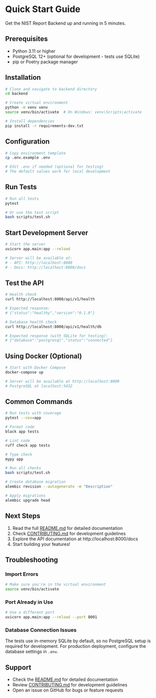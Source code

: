 # Quick Start Guide

Get the NIST Report Backend up and running in 5 minutes.

## Prerequisites

- Python 3.11 or higher
- PostgreSQL 12+ (optional for development - tests use SQLite)
- pip or Poetry package manager

## Installation

```bash
# Clone and navigate to backend directory
cd backend

# Create virtual environment
python -m venv venv
source venv/bin/activate  # On Windows: venv\Scripts\activate

# Install dependencies
pip install -r requirements-dev.txt
```

## Configuration

```bash
# Copy environment template
cp .env.example .env

# Edit .env if needed (optional for testing)
# The default values work for local development
```

## Run Tests

```bash
# Run all tests
pytest

# Or use the test script
bash scripts/test.sh
```

## Start Development Server

```bash
# Start the server
uvicorn app.main:app --reload

# Server will be available at:
# - API: http://localhost:8000
# - Docs: http://localhost:8000/docs
```

## Test the API

```bash
# Health check
curl http://localhost:8000/api/v1/health

# Expected response:
# {"status":"healthy","version":"0.1.0"}

# Database health check
curl http://localhost:8000/api/v1/health/db

# Expected response (with SQLite for testing):
# {"database":"postgresql","status":"connected"}
```

## Using Docker (Optional)

```bash
# Start with Docker Compose
docker-compose up

# Server will be available at http://localhost:8000
# PostgreSQL at localhost:5432
```

## Common Commands

```bash
# Run tests with coverage
pytest --cov=app

# Format code
black app tests

# Lint code
ruff check app tests

# Type check
mypy app

# Run all checks
bash scripts/test.sh

# Create database migration
alembic revision --autogenerate -m "Description"

# Apply migrations
alembic upgrade head
```

## Next Steps

1. Read the full [README.md](README.md) for detailed documentation
2. Check [CONTRIBUTING.md](CONTRIBUTING.md) for development guidelines
3. Explore the API documentation at http://localhost:8000/docs
4. Start building your features!

## Troubleshooting

### Import Errors
```bash
# Make sure you're in the virtual environment
source venv/bin/activate
```

### Port Already in Use
```bash
# Use a different port
uvicorn app.main:app --reload --port 8001
```

### Database Connection Issues
The tests use in-memory SQLite by default, so no PostgreSQL setup is required for development. For production deployment, configure the database settings in `.env`.

## Support

- Check the [README.md](README.md) for detailed documentation
- Review [CONTRIBUTING.md](CONTRIBUTING.md) for development guidelines
- Open an issue on GitHub for bugs or feature requests
